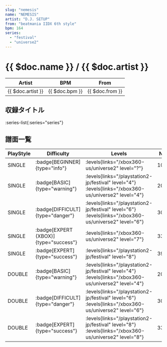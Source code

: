 ```yaml
---
slug: "nemesis"
name: "NEMESIS"
artist: "D.J. SETUP"
from: "beatmania IIDX 6th style"
bpm: 164
series:
  - "festival"
  - "universe2"
---
```


# {{ $doc.name }} / {{ $doc.artist }}

|Artist|BPM|From|
|------|---|----|
|{{ $doc.artist }}|{{ $doc.bpm }}|{{ $doc.from }}|

## 収録タイトル

:series-list{:series="series"}

## 譜面一覧

|PlayStyle|Difficulty|Levels|Notes|Movie|
|---------|----------|------|-----|-----|
|SINGLE| :badge[BEGINNER]{type="info"}| :levels{links="/xbox360-us/universe2" level="?"}|102/0||
|SINGLE| :badge[BASIC]{type="warning"}| :levels{links="/playstation2-jp/festival" level="4"} :levels{links="/xbox360-us/universe2" level="4"}|205/91||
|SINGLE| :badge[DIFFICULT]{type="danger"}| :levels{links="/playstation2-jp/festival" level="6"} :levels{links="/xbox360-us/universe2" level="6"}|309/48||
|SINGLE| :badge[EXPERT (XBOX)]{type="success"}| :levels{links="/xbox360-us/universe2" level="7"}|335/75||
|SINGLE| :badge[EXPERT]{type="success"}| :levels{links="/playstation2-jp/festival" level="8"}|399/45||
|DOUBLE| :badge[BASIC]{type="warning"}| :levels{links="/playstation2-jp/festival" level="4"} :levels{links="/xbox360-us/universe2" level="4"}|205/91||
|DOUBLE| :badge[DIFFICULT]{type="danger"}| :levels{links="/playstation2-jp/festival" level="6"} :levels{links="/xbox360-us/universe2" level="6"}|309/48||
|DOUBLE| :badge[EXPERT]{type="success"}| :levels{links="/playstation2-jp/festival" level="8"} :levels{links="/xbox360-us/universe2" level="8"}|335/75||
